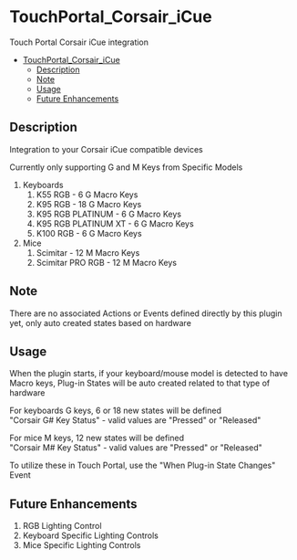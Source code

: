 # TouchPortal_Corsair_iCue
Touch Portal Corsair iCue integration

- [TouchPortal_Corsair_iCue](#touchportal_corsair_icue)
  - [Description](#description)
  - [Note](#note)
  - [Usage](#usage)
  - [Future Enhancements](#future-enhancements)

## Description
Integration to your Corsair iCue compatible devices

Currently only supporting G and M Keys from Specific Models

1. Keyboards
   1. K55 RGB - 6 G Macro Keys
   2. K95 RGB - 18 G Macro Keys
   3. K95 RGB PLATINUM - 6 G Macro Keys
   4. K95 RGB PLATINUM XT - 6 G Macro Keys
   5. K100 RGB - 6 G Macro Keys
2. Mice
   1. Scimitar - 12 M Macro Keys
   2. Scimitar PRO RGB - 12 M Macro Keys

## Note
There are no associated Actions or Events defined directly by this plugin yet, only auto created states based on hardware
## Usage
When the plugin starts, if your keyboard/mouse model is detected to have Macro keys, Plug-in States will be auto created related to that type of hardware

For keyboards G keys, 6 or 18 new states will be defined <br/>
"Corsair G# Key Status" - valid values are "Pressed" or "Released"

For mice M keys, 12 new states will be defined <br/>
"Corsair M# Key Status" - valid values are "Pressed" or "Released"

To utilize these in Touch Portal, use the "When Plug-in State Changes" Event

## Future Enhancements
1. RGB Lighting Control
2. Keyboard Specific Lighting Controls
3. Mice Specific Lighting Controls
